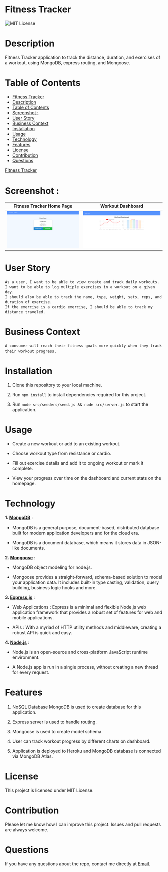 # Fitness Tracker

![MIT License](https://img.shields.io/badge/license-MIT-green)

# Description

Fitness Tracker application to track the distance, duration, and exercises of a workout, using MongoDB, express routing, and Mongoose.

# Table of Contents

- [Fitness Tracker](#fitness-tracker)
- [Description](#description)
- [Table of Contents](#table-of-contents)
- [Screenshot :](#screenshot-)
- [User Story](#user-story)
- [Business Context](#business-context)
- [Installation](#installation)
- [Usage](#usage)
- [Technology](#technology)
- [Features](#features)
- [License](#license)
- [Contribution](#contribution)
- [Questions](#questions)

[Fitness Tracker](https://powerful-lake-63027.herokuapp.com/?id=60f2a3bae87aeb00205a0d1b)

# Screenshot :

| Fitness Tracker Home Page                                  | Workout Dashboard                                                             |
| ---------------------------------------------------------- | ----------------------------------------------------------------------------- |
| ![Fitness Tracker](./src/public/images/FitnessTracker.png) | ![Fitness Tracker Dashboard](./src/public/images/FitnessTrackerDashboard.png) |

# User Story

```
As a user, I want to be able to view create and track daily workouts.
I want to be able to log multiple exercises in a workout on a given day.
I should also be able to track the name, type, weight, sets, reps, and duration of exercise.
If the exercise is a cardio exercise, I should be able to track my distance traveled.
```

# Business Context

```
A consumer will reach their fitness goals more quickly when they track their workout progress.
```

# Installation

1. Clone this repository to your local machine.

2. Run `npm install` to install dependencies required for this project.

3. Run `node src/seeders/seed.js && node src/server.js` to start the application.

# Usage

- Create a new workout or add to an existing workout.

- Choose workout type from resistance or cardio.

- Fill out exercise details and add it to ongoing workout or mark it complete.

- View your progress over time on the dashboard and current stats on the homepage.

# Technology

**1. [MongoDB](https://www.mongodb.com/)** :

- MongoDB is a general purpose, document-based, distributed database built for modern application developers and for the cloud era.

- MongoDB is a document database, which means it stores data in JSON-like documents.

**2. [Mongoose](https://mongoosejs.com/)** :

- MongoDB object modeling for node.js.

- Mongoose provides a straight-forward, schema-based solution to model your application data. It includes built-in type casting, validation, query building, business logic hooks and more.

**3. [Express.js](https://expressjs.com/)** :

- Web Applications : Express is a minimal and flexible Node.js web application framework that provides a robust set of features for web and mobile applications.

- APIs : With a myriad of HTTP utility methods and middleware, creating a robust API is quick and easy.

**4. [Node.js](https://nodejs.org/en/)** :

- Node.js is an open-source and cross-platform JavaScript runtime environment.

- A Node.js app is run in a single process, without creating a new thread for every request.

# Features

1. NoSQL Database MongoDB is used to create database for this application.

2. Express server is used to handle routing.

3. Mongoose is used to create model schema.

4. User can track workout progress by different charts on dashboard.

5. Application is deployed to Heroku and MongoDB database is connected via MongoDB Atlas.

# License

This project is licensed under MIT License.

# Contribution

Please let me know how I can improve this project. Issues and pull requests are always welcome.

# Questions

If you have any questions about the repo,
contact me directly at [Email](mailto:hakelcam@gmail.com).
